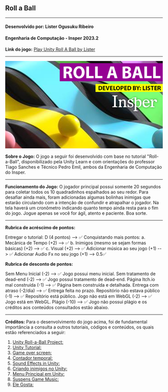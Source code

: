 ## Roll a Ball

---

#### Desenvolvido por: Lister Ogusuku Ribeiro

#### Engenharia de Computação - Insper 2023.2

**Link do jogo:** [Play Unity Roll A Ball by Lister](https://listeror.itch.io/roll-a-ball-lister-game)

---

![Roll-A-Ball-Lister-Insper](./ROLL-A-BALL-LISTER-WALLPAPER.png)

**Sobre o Jogo:** O jogo a seguir foi desenvolvido com base no tutorial "Roll-a-Ball", disponibilizado pela Unity Learn e com orientações do professor Tiago Sanches e Técnico Pedro Emil, ambos da Engenharia de Computação do Insper.

---

**Funcionamento do Jogo:** O jogador principal possui somente 20 segundos para coletar todos os 10 quadradinhos espalhados ao seu redor. Para desafiar ainda mais, foram adicionadas algumas bolinhas inimigas que estarão circulando com a intenção de confundir e atrapalhar o jogador. Na tela haverá um cronômetro indicando quanto tempo ainda resta para o fim do jogo. Jogue apenas se você for ágil, atento e paciente. Boa sorte.

---

**Rubrica de acréscimo de pontos:**

Entregar o tutorial: D (4 pontos) --> ✅
Conquistando mais pontos:
a. Mecânica de Tempo (+2) --> ✅
b. Inimigos (mesmo se sejam formas básicas) (+2) --> ✅
c. Visual (+2) --> ✅
Adicionar música ao seu jogo (+1) --> ✅
Adicionar Audio Fx no seu jogo (+1) --> 0.5✅

**Rubrica de desconto de pontos:**

Sem Menu Inicial (-2) --> ✅ Jogo possui menu inicial.
Sem tratamento de dead-end (-2) --> ✅ Jogo possui tratamento de dead-end.
Página Itch.io mal construída (-1) --> ✅ Página bem construída e detalhada.
Entrega com atraso (-2/dia) --> ✅ Entrega feita no prazo.
Repositório não estava público (-1) --> ✅ Repositório está público.
Jogo não está em WebGL (-2) --> ✅ Jogo está em WebGL.
Plágio (-10) --> ✅ Jogo não possui plágio e os créditos aos conteúdos consultados estão abaixo.

---

**Créditos:** Para o desenvolvimento do jogo acima, foi de fundamental importância a consulta a outros tutoriais, códigos e conteúdos, os quais estão referenciados a seguir:

1. [Unity Roll-a-Ball Project: ](https://learn.unity.com/project/roll-a-ball?uv=2022.3)
2. [Unity Tutorial: ](https://www.youtube.com/watch?v=MGIBLPIz4oM)
3. [Game over screen: ](https://www.youtube.com/watch?v=K4uOjb5p3Io)
4. [Contador temporal: ](https://www.youtube.com/watch?v=wYzcMV1dIfg)
5. [Sound Effects in Unity: ](https://www.youtube.com/watch?v=mvaUho_a-q4)
6. [Criando inimigos no Unity: ](https://youtu.be/__wAQOSqIaw?si=0gruQrsB6oW_H5IS)
7. [Menu Principal em Unity: ](https://www.youtube.com/watch?v=yIaAE9bLxXI)
8. [Suspens Game Music: ](https://www.youtube.com/watch?v=_r2o3NdsfOA)
9. [Ele Gosta: ](https://www.youtube.com/watch?v=GzY9-ZaBaQE)
